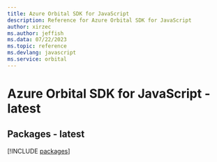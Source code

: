 ```yaml
---
title: Azure Orbital SDK for JavaScript
description: Reference for Azure Orbital SDK for JavaScript
author: xirzec
ms.author: jeffish
ms.data: 07/22/2023
ms.topic: reference
ms.devlang: javascript
ms.service: orbital
---
```

# Azure Orbital SDK for JavaScript - latest
## Packages - latest
[!INCLUDE [packages](orbital-index.md)]